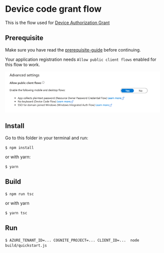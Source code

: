 # Device code grant flow

This is the flow used for [Device Authorization Grant](https://oauth.net/2/grant-types/device-code/)

## Prerequisite

Make sure you have read the [prerequisite-guide](../../README.md#prerequisite) before continuing.

Your application registration needs `Allow public client flows` enabled for this flow to work.


![Azure Portal screenshot](./allow_public_client_flow.png)

## Install

Go to this folder in your terminal and run:

`$ npm install`

or with yarn:

`$ yarn`

## Build
`$ npm run tsc`

or with yarn

`$ yarn tsc`

## Run

`$ AZURE_TENANT_ID=... COGNITE_PROJECT=... CLIENT_ID=...  node build/quickstart.js`
